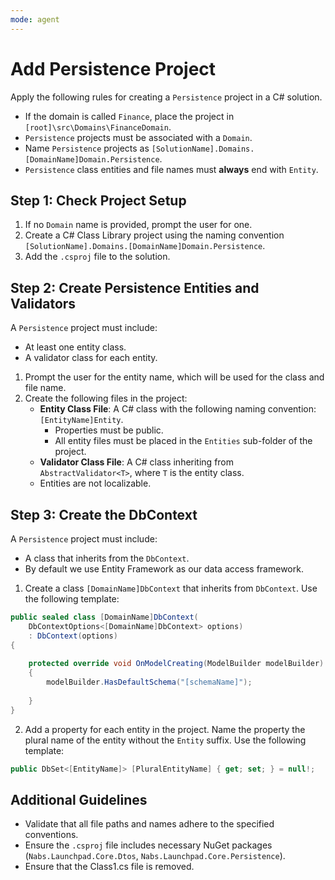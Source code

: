 ```yaml
---
mode: agent
---
```

# Add Persistence Project

Apply the following rules for creating a `Persistence` project in a C# solution.

* If the domain is called `Finance`, place the project in `[root]\src\Domains\FinanceDomain`.
* `Persistence` projects must be associated with a `Domain`.
* Name `Persistence` projects as `[SolutionName].Domains.[DomainName]Domain.Persistence`.
* `Persistence` class entities and file names must **always** end with `Entity`.

## Step 1: Check Project Setup

1. If no `Domain` name is provided, prompt the user for one.
2. Create a C# Class Library project using the naming convention `[SolutionName].Domains.[DomainName]Domain.Persistence`.
3. Add the `.csproj` file to the solution.

## Step 2: Create Persistence Entities and Validators

A `Persistence` project must include:
* At least one entity class.
* A validator class for each entity.

1. Prompt the user for the entity name, which will be used for the class and file name.
2. Create the following files in the project:
   - **Entity Class File**: A C# class with the following naming convention: `[EntityName]Entity`.
     - Properties must be public.
     - All entity files must be placed in the `Entities` sub-folder of the project.
   - **Validator Class File**: A C# class inheriting from `AbstractValidator<T>`, where `T` is the entity class.
   - Entities are not localizable.

## Step 3: Create the DbContext

A `Persistence` project must include:
* A class that inherits from the `DbContext`.
* By default we use Entity Framework as our data access framework.

1. Create a class `[DomainName]DbContext` that inherits from `DbContext`. Use the following template:
  ```csharp
  public sealed class [DomainName]DbContext(
      DbContextOptions<[DomainName]DbContext> options)
      : DbContext(options)
  {
      
      protected override void OnModelCreating(ModelBuilder modelBuilder)
      {
          modelBuilder.HasDefaultSchema("[schemaName]");
          
      }
  }
  ```
2. Add a property for each entity in the project. Name the property the plural name of the entity without the `Entity` suffix. Use the following template:
  ```csharp
  public DbSet<[EntityName]> [PluralEntityName] { get; set; } = null!;
  ```


## Additional Guidelines

* Validate that all file paths and names adhere to the specified conventions.
* Ensure the `.csproj` file includes necessary NuGet packages (`Nabs.Launchpad.Core.Dtos`, `Nabs.Launchpad.Core.Persistence`).
* Ensure that the Class1.cs file is removed.